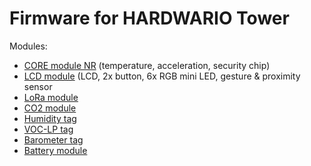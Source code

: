 # Firmware for HARDWARIO Tower
Modules:
- [CORE module NR](https://obchod.hardwario.cz/core-module/) (temperature, acceleration, security chip)
- [LCD module](https://obchod.hardwario.cz/lcd-module-bg/) (LCD, 2x button, 6x RGB mini LED, gesture & proximity sensor 
- [LoRa module](https://obchod.hardwario.cz/lora-module/)
- [CO2 module](https://obchod.hardwario.cz/co2-module/)
- [Humidity tag](https://obchod.hardwario.cz/humidity-tag/)
- [VOC-LP tag](https://obchod.hardwario.cz/voc-lp-tag/)
- [Barometer tag](https://obchod.hardwario.cz/barometer-tag/)
- [Battery module](https://obchod.hardwario.cz/battery-module/)
